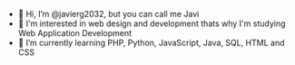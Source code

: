 - 👋 Hi, I’m @javierg2032, but you can call me Javi
- 👀 I'm interested in web design and development thats why I'm studying Web Application Development
- 🌱 I’m currently learning PHP, Python, JavaScript, Java, SQL, HTML and CSS
<!--- - 💞️ I’m looking to collaborate on ...
- 📫 How to reach me ... --->

<!---
javierg2032/javierg2032 is a ✨ special ✨ repository because its `README.md` (this file) appears on your GitHub profile.
You can click the Preview link to take a look at your changes.
--->
